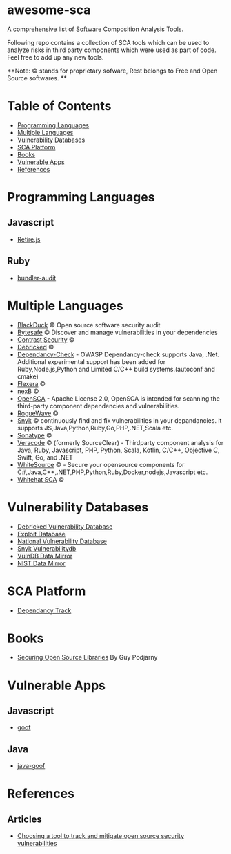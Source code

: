# awesome-sca
A comprehensive list of Software Composition Analysis Tools.

Following repo contains a collection of SCA tools which can be used to analyze risks in third party components which were used as part of code. Feel free to add up any new tools.

**Note: :copyright: stands for proprietary sofware, Rest belongs to Free and Open Source softwares. **

# Table of Contents

- [Programming Languages](#programming-languages)
- [Multiple Languages](#multiple-languages)
- [Vulnerability Databases](##vulnerability-databases)
- [SCA Platform](##sca-platform)
- [Books](#books)
- [Vulnerable Apps](#vulnerable-apps)
- [References](#References)



# Programming Languages

## Javascript

* [Retire.js](https://github.com/RetireJS/retire.js)

## Ruby

* [bundler-audit](https://github.com/rubysec/bundler-audit)




# Multiple Languages

* [BlackDuck](https://www.blackducksoftware.com/solutions/application-security) :copyright: Open source software security audit
* [Bytesafe](https://bytesafe.dev/) :copyright: Discover and manage vulnerabilities in your dependencies
* [Contrast Security](https://www.contrastsecurity.com/interactive-application-security-testing-iast) :copyright:
* [Debricked](https://debricked.com) :copyright:
* [Dependancy-Check](https://github.com/jeremylong/DependencyCheck) - OWASP Dependancy-check supports Java, .Net. Additional experimental support has been added for Ruby,Node.js,Python and Limited C/C++ build systems.(autoconf and cmake)
* [Flexera](https://www.flexera.com/products/software-composition-analysis) :copyright:
* [nexB](https://www.nexb.com/) :copyright:
* [OpenSCA](https://github.com/XmirrorSecurity/OpenSCA-cli) - Apache License 2.0, OpenSCA is intended for scanning the third-party component dependencies and vulnerabilities.
* [RogueWave](https://www.roguewave.com/products-services/open-source-support/oss-support) :copyright:
* [Snyk](https://snyk.io/) :copyright: continuously find and fix vulnerabilities in your depandancies. it supports JS,Java,Python,Ruby,Go,PHP,.NET,Scala etc.
* [Sonatype](https://www.sonatype.com/) :copyright:
* [Veracode](https://www.veracode.com/products/software-composition-analysis) :copyright: (formerly SourceClear) - Thirdparty component analysis for Java, Ruby, Javascript, PHP, Python, Scala, Kotlin, C/C++, Objective C, Swift, Go, and .NET
* [WhiteSource](https://www.whitesourcesoftware.com/whitesource-languages/) :copyright: -  Secure your opensource components for C#,Java,C++,.NET,PHP,Python,Ruby,Docker,nodejs,Javascript etc.
* [Whitehat SCA](https://www.whitehatsec.com/products/static-application-security-testing/software-composition-analysis/) :copyright:




# Vulnerability Databases

* [Debricked Vulnerability Database](https://app.debricked.com/en/vulnerability-database)
* [Exploit Database](https://www.exploit-db.com/webapps/)
* [National Vulnerability Database](https://nvd.nist.gov/)
* [Snyk Vulnerabilitydb](https://github.com/snyk/vulnerabilitydb)
* [VulnDB Data Mirror](https://github.com/stevespringett/vulndb-data-mirror)
* [NIST Data Mirror](https://github.com/stevespringett/nist-data-mirror)



# SCA Platform
* [Dependancy Track](https://github.com/stevespringett/dependency-track)



# Books
* [Securing Open Source Libraries](https://www.safaribooksonline.com/library/view/securing-open-source/9781491996980/) By Guy Podjarny




# Vulnerable Apps

## Javascript
* [goof](https://github.com/snyk/goof)

## Java
* [java-goof](https://github.com/snyk/java-goof)




# References

## Articles
* [Choosing a tool to track and mitigate open source security vulnerabilities](https://www.oreilly.com/ideas/choosing-a-tool-to-track-and-mitigate-open-source-security-vulnerabilities)



